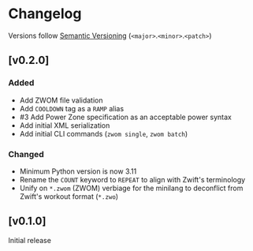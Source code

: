 # Changelog
Versions follow [Semantic Versioning](https://semver.org/spec/v2.0.0.html) (`<major>`.`<minor>`.`<patch>`)

## [v0.2.0]
### Added
* Add ZWOM file validation
* Add `COOLDOWN` tag as a `RAMP` alias
* #3 Add Power Zone specification as an acceptable power syntax
* Add initial XML serialization
* Add initial CLI commands (`zwom single`, `zwom batch`)

### Changed
* Minimum Python version is now 3.11
* Rename the `COUNT` keyword to `REPEAT` to align with Zwift's terminology
* Unify on `*.zwom` (ZWOM) verbiage for the minilang to deconflict from Zwift's workout format (`*.zwo`)

## [v0.1.0]
Initial release

